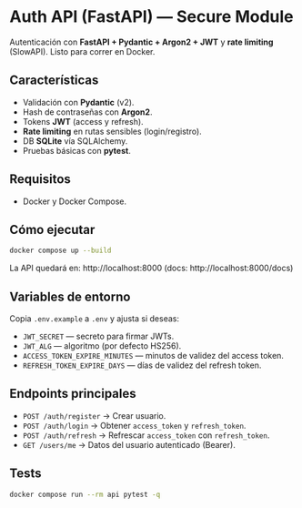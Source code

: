 # Auth API (FastAPI) — Secure Module

Autenticación con **FastAPI + Pydantic + Argon2 + JWT** y **rate limiting** (SlowAPI).
Listo para correr en Docker.

## Características
- Validación con **Pydantic** (v2).
- Hash de contraseñas con **Argon2**.
- Tokens **JWT** (access y refresh).
- **Rate limiting** en rutas sensibles (login/registro).
- DB **SQLite** vía SQLAlchemy.
- Pruebas básicas con **pytest**.

## Requisitos
- Docker y Docker Compose.

## Cómo ejecutar
```bash
docker compose up --build
```

La API quedará en: http://localhost:8000 (docs: http://localhost:8000/docs)

## Variables de entorno
Copia `.env.example` a `.env` y ajusta si deseas:
- `JWT_SECRET` — secreto para firmar JWTs.
- `JWT_ALG` — algoritmo (por defecto HS256).
- `ACCESS_TOKEN_EXPIRE_MINUTES` — minutos de validez del access token.
- `REFRESH_TOKEN_EXPIRE_DAYS` — días de validez del refresh token.

## Endpoints principales
- `POST /auth/register` → Crear usuario.
- `POST /auth/login` → Obtener `access_token` y `refresh_token`.
- `POST /auth/refresh` → Refrescar `access_token` con `refresh_token`.
- `GET /users/me` → Datos del usuario autenticado (Bearer).

## Tests
```bash
docker compose run --rm api pytest -q
```
